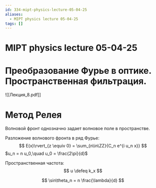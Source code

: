 ```yaml
---
id: 334-mipt-physics-lecture-05-04-25
aliases:
  - MIPT physics lecture 05-04-25
tags: []
---
```


# MIPT physics lecture 05-04-25

# Преобразование Фурье в оптике. Пространственная фильтрация.

![[Лекция_8.pdf]]

# Метод Релея

Волновой фронт однозначно задает волновое поле в пространстве.

Разложение волнового фронта в ряд Фурье:
$$
E(x)\rvert_{z \equiv 0} = \sum_{n\in\ZZ}{C_n e^{i u_n x}}
$$
$u_n = n u_0,\quad u_0 = \frac{2\pi}{d}$
 
Пространственная частота:
$$
u \defeq k_x
$$

$$
\sin\theta_n = n \frac{\lambda}{d}
$$
